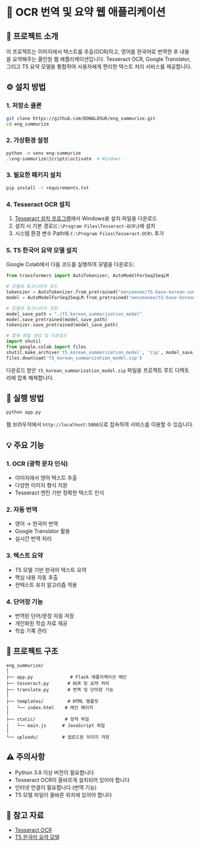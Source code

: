 # 📝 OCR 번역 및 요약 웹 애플리케이션

## 📌 프로젝트 소개
이 프로젝트는 이미지에서 텍스트를 추출(OCR)하고, 영어를 한국어로 번역한 후 내용을 요약해주는 올인원 웹 애플리케이션입니다. 
Tesseract OCR, Google Translator, 그리고 T5 요약 모델을 통합하여 사용자에게 편리한 텍스트 처리 서비스를 제공합니다.

## ⚙️ 설치 방법

### 1. 저장소 클론
```bash
git clone https://github.com/DONALDSUK/eng_summurize.git
cd eng_summurize
```

### 2. 가상환경 설정
```bash
python -m venv eng-summurize
.\eng-summurize\Scripts\activate  # Windows
```

### 3. 필요한 패키지 설치
```bash
pip install -r requirements.txt
```

### 4. Tesseract OCR 설치
1. [Tesseract 설치 프로그램](https://github.com/UB-Mannheim/tesseract/wiki)에서 Windows용 설치 파일을 다운로드
2. 설치 시 기본 경로(`C:\Program Files\Tesseract-OCR\`)에 설치
3. 시스템 환경 변수 Path에 `C:\Program Files\Tesseract-OCR\` 추가

### 5. T5 한국어 요약 모델 설치
Google Colab에서 다음 코드를 실행하여 모델을 다운로드:
```python
from transformers import AutoTokenizer, AutoModelForSeq2SeqLM

# 모델과 토크나이저 로드
tokenizer = AutoTokenizer.from_pretrained("eenzeenee/t5-base-korean-summarization")
model = AutoModelForSeq2SeqLM.from_pretrained("eenzeenee/t5-base-korean-summarization")

# 모델과 토크나이저 저장
model_save_path = "./t5_korean_summarization_model"
model.save_pretrained(model_save_path)
tokenizer.save_pretrained(model_save_path)

# 압축 파일 생성 및 다운로드
import shutil
from google.colab import files
shutil.make_archive('t5_korean_summarization_model', 'zip', model_save_path)
files.download('t5_korean_summarization_model.zip')
```

다운로드 받은 `t5_korean_summarization_model.zip` 파일을 프로젝트 루트 디렉토리에 압축 해제합니다.

## 🚀 실행 방법
```bash
python app.py
```
웹 브라우저에서 `http://localhost:5000`으로 접속하여 서비스를 이용할 수 있습니다.

## 💡 주요 기능

### 1. OCR (광학 문자 인식)
- 이미지에서 영어 텍스트 추출
- 다양한 이미지 형식 지원
- Tesseract 엔진 기반 정확한 텍스트 인식

### 2. 자동 번역
- 영어 → 한국어 번역
- Google Translator 활용
- 실시간 번역 처리

### 3. 텍스트 요약
- T5 모델 기반 한국어 텍스트 요약
- 핵심 내용 자동 추출
- 컨텍스트 유지 알고리즘 적용

### 4. 단어장 기능
- 번역된 단어/문장 자동 저장
- 개인화된 학습 자료 제공
- 학습 기록 관리

## 📁 프로젝트 구조
```
eng_summurize/
│
├── app.py              # Flask 애플리케이션 메인
├── tesseract.py       # OCR 및 요약 처리
├── translate.py       # 번역 및 단어장 기능
│
├── templates/         # HTML 템플릿
│   └── index.html    # 메인 페이지
│
├── static/           # 정적 파일
│   └── main.js      # JavaScript 파일
│
└── uploads/         # 업로드된 이미지 저장
```

## ⚠️ 주의사항
- Python 3.8 이상 버전이 필요합니다
- Tesseract OCR이 올바르게 설치되어 있어야 합니다
- 인터넷 연결이 필요합니다 (번역 기능)
- T5 모델 파일이 올바른 위치에 있어야 합니다

## 🔗 참고 자료
- [Tesseract OCR](https://github.com/UB-Mannheim/tesseract/wiki)
- [T5 한국어 요약 모델](https://huggingface.co/eenzeenee/t5-base-korean-summarization)
